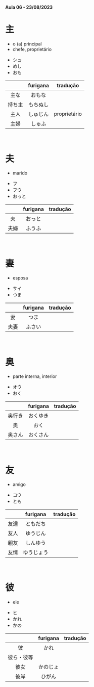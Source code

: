 #### Aula 06 - 23/08/2023


# 主
<ul><li>o (a) principal</li><li>chefe, proprietário</li></ul>

<ul><li>シュ</li><li>めし</li><li>おも</li></ul>

|  | furigana | tradução |
|:---:|:---:|:---:|
| 主な | おもな |  |
| 持ち主 | もちぬし |  |
| 主人 | しゅじん | proprietário |
| 主婦 | しゅふ |  |

<br>


# 夫
- marido

<ul><li>フ</li><li>フウ</li><li>おっと</li></ul>

|  | furigana | tradução |
|:---:|:---:|:---:|
| 夫 | おっと |  |
| 夫婦 | ふうふ |  |

<br>


# 妻
- esposa

<ul><li>サイ</li><li>つま</li></ul>

|  | furigana | tradução |
|:---:|:---:|:---:|
| 妻 | つま |  |
| 夫妻 | ふさい |  |

<br>


# 奥
- parte interna, interior

<ul><li>オウ</li><li>おく</li></ul>

|  | furigana | tradução |
|:---:|:---:|:---:|
| 奥行き | おくゆき |  |
| 奥 | おく |  |
| 奥さん | おくさん |  |

<br>


# 友
- amigo

<ul><li>コウ</li><li>とも</li></ul>

|  | furigana | tradução |
|:---:|:---:|:---:|
| 友達 | ともだち |  |
| 友人 | ゆうじん |  |
| 親友 | しんゆう |  |
| 友情 | ゆうじょう |  |

<br>


# 彼
- ele

<ul><li>ヒ</li><li>かれ</li><li>かの</li></ul>

|  | furigana | tradução |
|:---:|:---:|:---:|
| 彼 | かれ |  |
| 彼ら・彼等 |  |  |
| 彼女 | かのじょ |  |
| 彼岸 | ひがん |  |